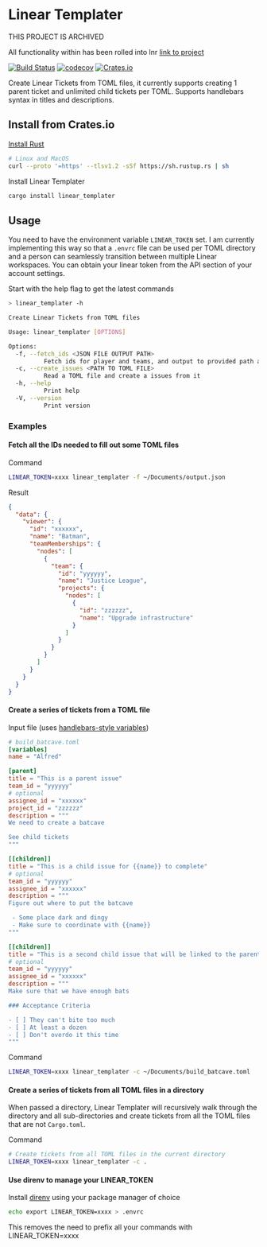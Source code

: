 # Linear Templater

THIS PROJECT IS ARCHIVED

All functionality within has been rolled into lnr [link to project](https://github.com/alanvardy/lnr/)

[![Build Status](https://github.com/alanvardy/linear_templater/workflows/ci/badge.svg)](https://github.com/alanvardy/linear_templater) [![codecov](https://codecov.io/gh/alanvardy/linear_templater/branch/main/graph/badge.svg?token=9FBJK1SU0K)](https://codecov.io/gh/alanvardy/linear_templater) [![Crates.io](https://img.shields.io/crates/v/linear_templater.svg)](https://crates.io/crates/linear_templater)

Create Linear Tickets from TOML files, it currently supports creating 1 parent ticket and unlimited child tickets per TOML. Supports handlebars syntax in titles and descriptions.

## Install from Crates.io

[Install Rust](https://www.rust-lang.org/tools/install)

```bash
# Linux and MacOS
curl --proto '=https' --tlsv1.2 -sSf https://sh.rustup.rs | sh
```

Install Linear Templater

```bash
cargo install linear_templater
```

## Usage

You need to have the environment variable `LINEAR_TOKEN` set. I am currently implementing this way so that a `.envrc` file can be used per TOML directory and a person can seamlessly transition between multiple Linear workspaces. You can obtain your linear token from the API section of your account settings.

Start with the help flag to get the latest commands

```bash
> linear_templater -h

Create Linear Tickets from TOML files

Usage: linear_templater [OPTIONS]

Options:
  -f, --fetch_ids <JSON FILE OUTPUT PATH>
          Fetch ids for player and teams, and output to provided path as a JSON file
  -c, --create_issues <PATH TO TOML FILE>
          Read a TOML file and create a issues from it
  -h, --help
          Print help
  -V, --version
          Print version
```

### Examples

#### Fetch all the IDs needed to fill out some TOML files

Command

```bash
LINEAR_TOKEN=xxxx linear_templater -f ~/Documents/output.json
```

Result

```json
{
  "data": {
    "viewer": {
      "id": "xxxxxx",
      "name": "Batman",
      "teamMemberships": {
        "nodes": [
          {
            "team": {
              "id": "yyyyyy",
              "name": "Justice League",
              "projects": {
                "nodes": [
                  {
                    "id": "zzzzzz",
                    "name": "Upgrade infrastructure"
                  }
                ]
              }
            }
          }
        ]
      }
    }
  }
}
```

#### Create a series of tickets from a TOML file

Input file (uses [handlebars-style variables](https://handlebarsjs.com/))

```toml
# build_batcave.toml
[variables]
name = "Alfred"

[parent]
title = "This is a parent issue"
team_id = "yyyyyy"
# optional
assignee_id = "xxxxxx"
project_id = "zzzzzz"
description = """
We need to create a batcave

See child tickets
"""

[[children]]
title = "This is a child issue for {{name}} to complete"
# optional
team_id = "yyyyyy"
assignee_id = "xxxxxx"
description = """
Figure out where to put the batcave

 - Some place dark and dingy
 - Make sure to coordinate with {{name}}
"""

[[children]]
title = "This is a second child issue that will be linked to the parent issue"
# optional
team_id = "yyyyyy"
assignee_id = "xxxxxx"
description = """
Make sure that we have enough bats

### Acceptance Criteria

- [ ] They can't bite too much
- [ ] At least a dozen
- [ ] Don't overdo it this time
"""

```

Command

```bash
LINEAR_TOKEN=xxxx linear_templater -c ~/Documents/build_batcave.toml
```

#### Create a series of tickets from all TOML files in a directory

When passed a directory, Linear Templater will recursively walk through the directory and all sub-directories and create tickets from all the TOML files that are not `Cargo.toml`.

Command

```bash
# Create tickets from all TOML files in the current directory
LINEAR_TOKEN=xxxx linear_templater -c .
```

#### Use direnv to manage your LINEAR_TOKEN

Install [direnv](https://github.com/direnv/direnv) using your package manager of choice

```bash
echo export LINEAR_TOKEN=xxxx > .envrc
```

This removes the need to prefix all your commands with LINEAR_TOKEN=xxxx
